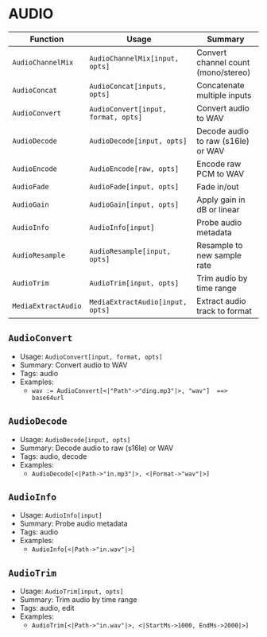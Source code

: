 # AUDIO

| Function | Usage | Summary |
|---|---|---|
| `AudioChannelMix` | `AudioChannelMix[input, opts]` | Convert channel count (mono/stereo) |
| `AudioConcat` | `AudioConcat[inputs, opts]` | Concatenate multiple inputs |
| `AudioConvert` | `AudioConvert[input, format, opts]` | Convert audio to WAV |
| `AudioDecode` | `AudioDecode[input, opts]` | Decode audio to raw (s16le) or WAV |
| `AudioEncode` | `AudioEncode[raw, opts]` | Encode raw PCM to WAV |
| `AudioFade` | `AudioFade[input, opts]` | Fade in/out |
| `AudioGain` | `AudioGain[input, opts]` | Apply gain in dB or linear |
| `AudioInfo` | `AudioInfo[input]` | Probe audio metadata |
| `AudioResample` | `AudioResample[input, opts]` | Resample to new sample rate |
| `AudioTrim` | `AudioTrim[input, opts]` | Trim audio by time range |
| `MediaExtractAudio` | `MediaExtractAudio[input, opts]` | Extract audio track to format |

## `AudioConvert`

- Usage: `AudioConvert[input, format, opts]`
- Summary: Convert audio to WAV
- Tags: audio
- Examples:
  - `wav := AudioConvert[<|"Path"->"ding.mp3"|>, "wav"]  ==> base64url`

## `AudioDecode`

- Usage: `AudioDecode[input, opts]`
- Summary: Decode audio to raw (s16le) or WAV
- Tags: audio, decode
- Examples:
  - `AudioDecode[<|Path->"in.mp3"|>, <|Format->"wav"|>]`

## `AudioInfo`

- Usage: `AudioInfo[input]`
- Summary: Probe audio metadata
- Tags: audio
- Examples:
  - `AudioInfo[<|Path->"in.wav"|>]`

## `AudioTrim`

- Usage: `AudioTrim[input, opts]`
- Summary: Trim audio by time range
- Tags: audio, edit
- Examples:
  - `AudioTrim[<|Path->"in.wav"|>, <|StartMs->1000, EndMs->2000|>]`
